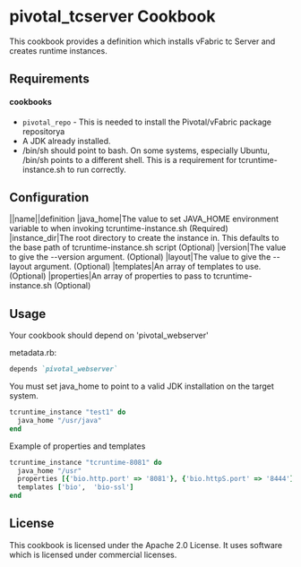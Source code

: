 pivotal_tcserver Cookbook
=========================
This cookbook provides a definition which installs vFabric tc Server and creates runtime instances.



Requirements
------------
#### cookbooks
- `pivotal_repo` - This is needed to install the Pivotal/vFabric package repositorya
- A JDK already installed.
- /bin/sh should point to bash. On some systems, especially Ubuntu, /bin/sh points to a different shell. This is a requirement for tcruntime-instance.sh to run correctly.

Configuration
-------------
||name||definition
|java_home|The value to set JAVA_HOME environment variable to when invoking tcruntime-instance.sh (Required)
|instance_dir|The root directory to create the instance in. This defaults to the base path of tcruntime-instance.sh script (Optional)
|version|The value to give the --version argument. (Optional)
|layout|The value to give the --layout argument. (Optional)
|templates|An array of templates to use. (Optional)
|properties|An array of properties to pass to tcruntime-instance.sh (Optional)

Usage
-----
Your cookbook should depend on 'pivotal_webserver'

metadata.rb:
```ruby
depends `pivotal_webserver`
```
You must set java_home to point to a valid JDK installation on the target system.

```ruby
tcruntime_instance "test1" do
  java_home "/usr/java"
end

```

Example of properties and templates
```ruby
tcruntime_instance "tcruntime-8081" do
  java_home "/usr"
  properties [{'bio.http.port' => '8081'}, {'bio.httpS.port' => '8444'}, {'base.jmx.port' => '6970'}]
  templates ['bio',  'bio-ssl']
end
```

License
-------
This cookbook is licensed under the Apache 2.0 License. It uses software which is licensed under commercial licenses.


